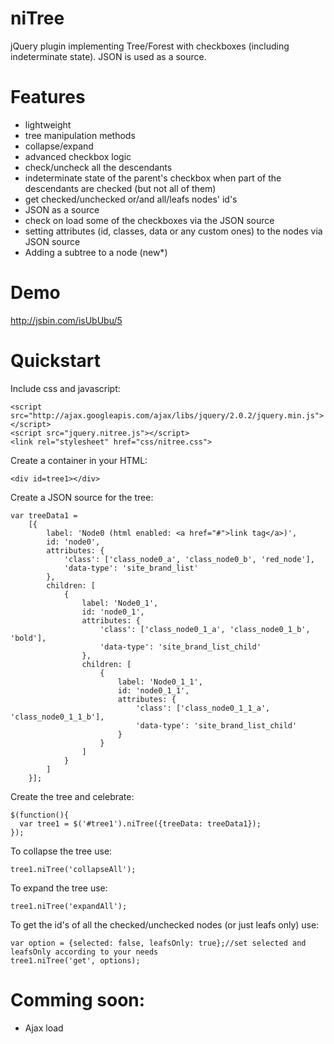 niTree
======

jQuery plugin implementing Tree/Forest with checkboxes (including indeterminate state). JSON is used as a source.

# Features
* lightweight
* tree manipulation methods
* collapse/expand
* advanced checkbox logic
* check/uncheck all the descendants
* indeterminate state of the parent's checkbox when part of the descendants are checked (but not all of them)
* get checked/unchecked or/and all/leafs nodes' id's
* JSON as a source
* check on load some of the checkboxes via the JSON source
* setting attributes (id, classes, data or any custom ones) to the nodes via JSON source
* Adding a subtree to a node (new*)

# Demo

http://jsbin.com/isUbUbu/5

# Quickstart
Include css and javascript:

    <script src="http://ajax.googleapis.com/ajax/libs/jquery/2.0.2/jquery.min.js"></script>
    <script src="jquery.nitree.js"></script>
    <link rel="stylesheet" href="css/nitree.css">

Create a container in your HTML:

    <div id=tree1></div>

Create a JSON source for the tree:

    var treeData1 =
        [{
            label: 'Node0 (html enabled: <a href="#">link tag</a>)',
            id: 'node0',
            attributes: {
                'class': ['class_node0_a', 'class_node0_b', 'red_node'],
                'data-type': 'site_brand_list'
            },
            children: [
                {
                    label: 'Node0_1',
                    id: 'node0_1',
                    attributes: {
                        'class': ['class_node0_1_a', 'class_node0_1_b', 'bold'],
                        'data-type': 'site_brand_list_child'
                    },
                    children: [
                        {
                            label: 'Node0_1_1',
                            id: 'node0_1_1',
                            attributes: {
                                'class': ['class_node0_1_1_a', 'class_node0_1_1_b'],
                                'data-type': 'site_brand_list_child'
                            }
                        }
                    ]
                }
            ]
        }];

Create the tree and celebrate:

    $(function(){
      var tree1 = $('#tree1').niTree({treeData: treeData1});
    });

To collapse the tree use:

    tree1.niTree('collapseAll');
    
To expand the tree use:

    tree1.niTree('expandAll');

To get the id's of all the checked/unchecked nodes (or just leafs only) use:

    var option = {selected: false, leafsOnly: true};//set selected and leafsOnly according to your needs
    tree1.niTree('get', options);
    

# Comming soon:
* Ajax load

